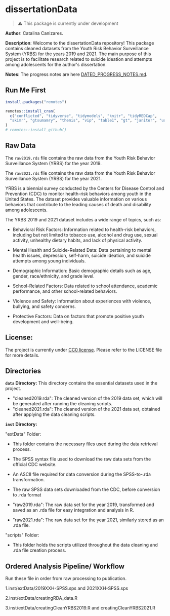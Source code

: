 # dissertationData

> :warning: This package is currently under development

**Author**: Catalina Canizares.


**Description**: Welcome to the dissertationData repository! This package contains cleaned datasets from the Youth Risk Behavior Surveillance System (YRBS) for the years 2019 and 2021. The main purpose of this project is to facilitate research related to suicide ideation and attempts among adolescents for the author's dissertation.

**Notes**: The progress notes are here [DATED_PROGRESS_NOTES.md](dated_progress_notes.md).

## Run Me First

``` r
install.packages("remotes")

remotes::install_cran(
  c("conflicted", "tidyverse", "tidymodels", "knitr", "tidyREDCap", 
  "skimr", "gtsumamry", "themis", "vip", "table1", "gt", "janitor", "usethis")
)
# remotes::install_github()
```

## Raw Data

The `raw2019.rds` file contains the raw data from the Youth Risk Behavior Surveillance System (YRBS) for the year 2019.

The `raw2021.rds` file contains the raw data from the Youth Risk Behavior Surveillance System (YRBS) for the year 2021.

YRBS is a biennial survey conducted by the Centers for Disease Control and Prevention (CDC) to monitor health-risk behaviors among youth in the United States. The dataset provides valuable information on various behaviors that contribute to the leading causes of death and disability among adolescents.

The YRBS 2019 and 2021 dataset includes a wide range of topics, such as:

-   Behavioral Risk Factors: Information related to health-risk behaviors, including but not limited to tobacco use, alcohol and drug use, sexual activity, unhealthy dietary habits, and lack of physical activity.

-   Mental Health and Suicide-Related Data: Data pertaining to mental health issues, depression, self-harm, suicide ideation, and suicide attempts among young individuals.

-   Demographic Information: Basic demographic details such as age, gender, race/ethnicity, and grade level.

-   School-Related Factors: Data related to school attendance, academic performance, and other school-related behaviors.

-   Violence and Safety: Information about experiences with violence, bullying, and safety concerns.

-   Protective Factors: Data on factors that promote positive youth development and well-being.

## License:

The project is currently under [CC0 license](https://choosealicense.com/licenses/cc0-1.0/). Please refer to the LICENSE file for more details.

## Directories

**`data` Directory:** This directory contains the essential datasets used in the project.


-   "cleaned2019.rda": The cleaned version of the 2019 data set, which will be generated after running the cleaning scripts.
-   "cleaned2021.rda": The cleaned version of the 2021 data set, obtained after applying the data cleaning scripts.

**`inst` Directory:**

"extData" Folder:

- This folder contains the necessary files used during the data retrieval process.

- The SPSS syntax file used to download the raw data sets from the official CDC website.

- An ASCII file required for data conversion during the SPSS-to-.rda transformation.

- The raw SPSS data sets downloaded from the CDC, before conversion to .rda format

-   "raw2019.rda": The raw data set for the year 2019, transformed and saved as an .rda file for easy integration and analysis in R.

-   "raw2021.rda": The raw data set for the year 2021, similarly stored as an .rda file.

 "scripts" Folder:

-  This folder holds the scripts utilized throughout the data cleaning and .rda file creation process.

## Ordered Analysis Pipeline/ Workflow

Run these file in order from raw processing to publication.

1.inst/extData/2019XXH-SPSS.sps and 2021XXH-SPSS.sps

2.inst/extData/creatingRDA_data.R

3.inst/extData/creatingCleanYRBS2019.R and creatingCleanYRBS2021.R
